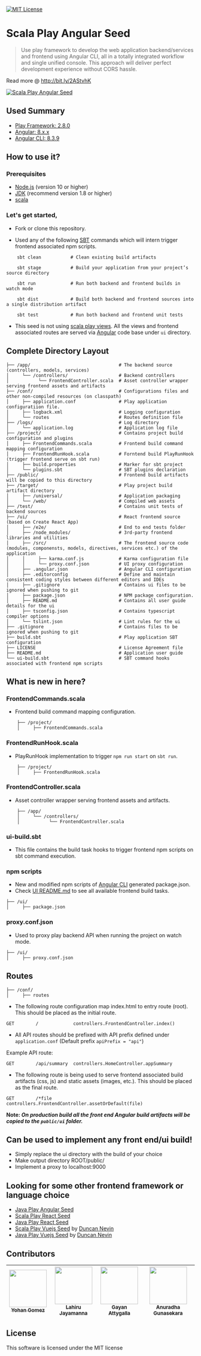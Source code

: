[![MIT License][license-badge]][LICENSE]

# Scala Play Angular Seed

> Use play framework to develop the web application backend/services and frontend using Angular CLI, all in a totally integrated workflow and single unified console. This approach will deliver perfect development experience without CORS hassle. 

Read more @ http://bit.ly/2AStvhK

[![Scala Play Angular Seed](https://github.com/yohangz/scala-play-angular-seed/blob/master/angular.png)](http://bit.ly/2AStvhK)

## Used Summary

* [Play Framework: 2.8.0](https://www.playframework.com/documentation/2.8.x/Home)
* [Angular: 8.x.x](https://angular.io/)
* [Angular CLI: 8.3.9](https://cli.angular.io/)

## How to use it?

### Prerequisites

* [Node.js](https://nodejs.org/) (version 10 or higher)
* [JDK](http://www.oracle.com/technetwork/java/javase/downloads/index.html) (recommend version 1.8 or higher)
* [scala](https://www.scala-lang.org/download/)

### Let's get started,

* Fork or clone this repository.

* Used any of the following [SBT](http://www.scala-sbt.org/) commands which will intern trigger frontend associated npm scripts.

```
    sbt clean           # Clean existing build artifacts

    sbt stage           # Build your application from your project’s source directory

    sbt run             # Run both backend and frontend builds in watch mode

    sbt dist            # Build both backend and frontend sources into a single distribution artifact

    sbt test            # Run both backend and frontend unit tests
```

* This seed is not using [scala play views](https://www.playframework.com/documentation/2.8.x/ScalaTemplates). All the views and frontend associated routes are served via [Angular](https://angular.io/) code base under `ui` directory.

## Complete Directory Layout

```
├── /app/                                 # The backend source (controllers, models, services)
│     └── /controllers/                   # Backend controllers
│           └── FrontendController.scala  # Asset controller wrapper serving frontend assets and artifacts
├── /conf/                                # Configurations files and other non-compiled resources (on classpath)
│     ├── application.conf                # Play application configuratiion file.
│     ├── logback.xml                     # Logging configuration
│     └── routes                          # Routes definition file
├── /logs/                                # Log directory
│     └── application.log                 # Application log file
├── /project/                             # Contains project build configuration and plugins
│     ├── FrontendCommands.scala          # Frontend build command mapping configuration
│     ├── FrontendRunHook.scala           # Forntend build PlayRunHook (trigger frontend serve on sbt run)
│     ├── build.properties                # Marker for sbt project
│     └── plugins.sbt                     # SBT plugins declaration
├── /public/                              # Frontend build artifacts will be copied to this directory
├── /target/                              # Play project build artifact directory
│     ├── /universal/                     # Application packaging
│     └── /web/                           # Compiled web assets
├── /test/                                # Contains unit tests of backend sources
├── /ui/                                  # React frontend source (based on Create React App)
│     ├── /e2e/                           # End to end tests folder
│     ├── /node_modules/                  # 3rd-party frontend libraries and utilities
│     ├── /src/                           # The frontend source code (modules, componensts, models, directives, services etc.) of the application
│     │     ├── karma.conf.js             # Karma configuration file
│     │     └── proxy.conf.json           # UI proxy configuration      
│     ├── .angular.json                   # Angular CLI configuration
│     ├── .editorconfig                   # Define and maintain consistent coding styles between different editors and IDEs
│     ├── .gitignore                      # Contains ui files to be ignored when pushing to git
│     ├── package.json                    # NPM package configuration.
│     ├── README.md                       # Contains all user guide details for the ui
│     ├── tsconfig.json                   # Contains typescript compiler options
│     └── tslint.json                     # Lint rules for the ui
├── .gitignore                            # Contains files to be ignored when pushing to git
├── build.sbt                             # Play application SBT configuration
├── LICENSE                               # License Agreement file
├── README.md                             # Application user guide
└── ui-build.sbt                          # SBT command hooks associated with frontend npm scripts 
```

## What is new in here?

### FrontendCommands.scala

* Frontend build command mapping configuration.

```
    ├── /project/
    │     ├── FrontendCommands.scala
```


### FrontendRunHook.scala

* PlayRunHook implementation to trigger ``npm run start`` on ``sbt run``.

```
    ├── /project/
    │     ├── FrontendRunHook.scala
```

### FrontendController.scala

* Asset controller wrapper serving frontend assets and artifacts.

```
    ├── /app/                                 
    │     └── /controllers/                   
    │           └── FrontendController.scala
```

### ui-build.sbt

* This file contains the build task hooks to trigger frontend npm scripts on sbt command execution.

### npm scripts

* New and modified npm scripts of [Angular CLI](https://cli.angular.io/) generated package.json.
* Check [UI README.md](./ui/README.md) to see all available frontend build tasks.

```
├── /ui/
│     ├── package.json
```

### proxy.conf.json

* Used to proxy play backend API when running the project on watch mode.

```
├── /ui/
│     ├── proxy.conf.json
```

## Routes

```
├── /conf/      
│     ├── routes
```

* The following route configuration map index.html to entry route (root). This should be placed as the initial route.

```
GET        /             controllers.FrontendController.index()
```

* All API routes should be prefixed with API prefix defined under ``application.conf`` (Default prefix ``apiPrefix = "api"``) 

Example API route:

```
GET        /api/summary  controllers.HomeController.appSummary
```

* The following route is being used to serve frontend associated build artifacts (css, js) and static assets (images, etc.). This should be placed as the final route.

```
GET        /*file        controllers.FrontendController.assetOrDefault(file)
```

**Note: _On production build all the front end Angular build artifacts will be copied to the `public/ui` folder._**

## Can be used to implement any front end/ui build!

* Simply replace the ui directory with the build of your choice
* Make output directory ROOT/public/
* Implement a proxy to localhost:9000

## Looking for some other frontend framework or language choice

* [Java Play Angular Seed](https://github.com/yohangz/java-play-angular-seed)
* [Scala Play React Seed](https://github.com/yohangz/scala-play-react-seed)
* [Java Play React Seed](https://github.com/yohangz/java-play-react-seed)
* [Scala Play Vuejs Seed](https://github.com/duncannevin/scala-play-vue-seed) by [Duncan Nevin](https://github.com/duncannevin)
* [Java Play Vuejs Seed](https://github.com/duncannevin/java-play-vue-seed) by [Duncan Nevin](https://github.com/duncannevin)

## Contributors

<!-- ALL-CONTRIBUTORS-LIST:START - Do not remove or modify this section -->
|[<img src="https://avatars2.githubusercontent.com/u/5279079?s=400&v=4" width="100px;"/><br /><sub>Yohan Gomez</sub>][yohan-profile]| [<img src="https://avatars2.githubusercontent.com/u/6312524?s=400&u=efc9267c6f903c379fafaaf7b3b0d9a939474c01&v=4" width="100px;"/><br /><sub>Lahiru Jayamanna</sub>][lahiru-profile]<br />| [<img src="https://avatars0.githubusercontent.com/u/3881403?s=400&v=4" width="100px;"/><br /><sub>Gayan Attygalla</sub>](https://github.com/Arty26)| [<img src="https://avatars0.githubusercontent.com/u/24251976?s=400&v=4" width="100px;"/><br /><sub>Anuradha Gunasekara</sub>][anuradha-profile]|
| :---: | :---: | :---: | :---: |
<!-- ALL-CONTRIBUTORS-LIST:END -->

## License

This software is licensed under the MIT license

[license-badge]: http://img.shields.io/badge/license-MIT-blue.svg?style=flat
[license]: https://github.com/yohangz/scala-play-angular-seed/blob/master/LICENSE

[yohan-profile]: https://github.com/yohangz
[lahiru-profile]: https://github.com/lahiruz
[gayan-profile]: https://github.com/Arty26
[anuradha-profile]: https://github.com/sanuradhag
